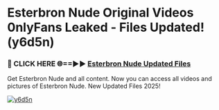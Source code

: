 # Esterbron Nude Original Videos 0nlyFans Leaked - Files Updated! (y6d5n)

<h3>🔴 CLICK HERE 🌐==►► <a href="https://tinyurl.com/52m3yx9h" rel="nofollow">Esterbron Nude Updated Files</a></h3>

Get Esterbron Nude and all content. Now you can access all videos and pictures of Esterbron Nude. New Updated Files 2025!

[![y6d5n](https://i.imgur.com/TnHtlc8.gif)](https://tinyurl.com/52m3yx9h)
